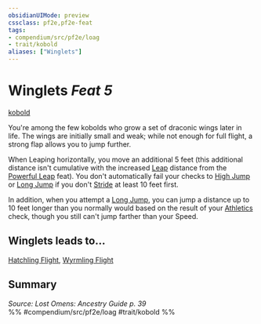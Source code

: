 ```yaml
---
obsidianUIMode: preview
cssclass: pf2e,pf2e-feat
tags:
- compendium/src/pf2e/loag
- trait/kobold
aliases: ["Winglets"]
---
```

# Winglets  *Feat 5*  
[kobold](/rules/traits/kobold-b1.md)  


You're among the few kobolds who grow a set of draconic wings later in life. The wings are initially small and weak; while not enough for full flight, a strong flap allows you to jump further.

When Leaping horizontally, you move an additional 5 feet (this additional distance isn't cumulative with the increased [Leap](/rules/actions/leap.md) distance from the [Powerful Leap](/compendium/feats/powerful-leap.md) feat). You don't automatically fail your checks to [High Jump](/rules/actions/high-jump.md) or [Long Jump](/rules/actions/long-jump.md) if you don't [Stride](/rules/actions/stride.md) at least 10 feet first.

In addition, when you attempt a [Long Jump](/rules/actions/long-jump.md), you can jump a distance up to 10 feet longer than you normally would based on the result of your [Athletics](/compendium/skills.md#Athletics) check, though you still can't jump farther than your Speed.

## Winglets leads to...

[Hatchling Flight](/compendium/feats/hatchling-flight-loag.md), [Wyrmling Flight](/compendium/feats/wyrmling-flight-loag.md)

## Summary

*Source: Lost Omens: Ancestry Guide p. 39*  
%% #compendium/src/pf2e/loag #trait/kobold %%